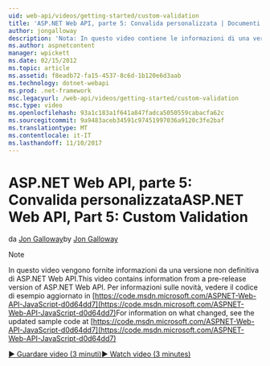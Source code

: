 ```yaml
---
uid: web-api/videos/getting-started/custom-validation
title: 'ASP.NET Web API, parte 5: Convalida personalizzata | Documenti Microsoft'
author: jongalloway
description: 'Nota: In questo video contiene le informazioni di una versione non definitiva di ASP.NET Web API'
ms.author: aspnetcontent
manager: wpickett
ms.date: 02/15/2012
ms.topic: article
ms.assetid: f8eadb72-fa15-4537-8c6d-1b120e6d3aab
ms.technology: dotnet-webapi
ms.prod: .net-framework
msc.legacyurl: /web-api/videos/getting-started/custom-validation
msc.type: video
ms.openlocfilehash: 93a1c183a1f641a847fadca5050559cabacfa62c
ms.sourcegitcommit: 9a9483aceb34591c97451997036a9120c3fe2baf
ms.translationtype: MT
ms.contentlocale: it-IT
ms.lasthandoff: 11/10/2017
---
```

<a name="aspnet-web-api-part-5-custom-validation"></a><span data-ttu-id="dfe92-103">ASP.NET Web API, parte 5: Convalida personalizzata</span><span class="sxs-lookup"><span data-stu-id="dfe92-103">ASP.NET Web API, Part 5: Custom Validation</span></span>
====================
<span data-ttu-id="dfe92-104">da [Jon Galloway](https://github.com/jongalloway)</span><span class="sxs-lookup"><span data-stu-id="dfe92-104">by [Jon Galloway](https://github.com/jongalloway)</span></span>

> [!NOTE]
> <span data-ttu-id="dfe92-105">In questo video vengono fornite informazioni da una versione non definitiva di ASP.NET Web API.</span><span class="sxs-lookup"><span data-stu-id="dfe92-105">This video contains information from a pre-release version of ASP.NET Web API.</span></span> <span data-ttu-id="dfe92-106">Per informazioni sulle novità, vedere il codice di esempio aggiornato in [https://code.msdn.microsoft.com/ASPNET-Web-API-JavaScript-d0d64dd7](https://code.msdn.microsoft.com/ASPNET-Web-API-JavaScript-d0d64dd7)</span><span class="sxs-lookup"><span data-stu-id="dfe92-106">For information on what changed, see the updated sample code at [https://code.msdn.microsoft.com/ASPNET-Web-API-JavaScript-d0d64dd7](https://code.msdn.microsoft.com/ASPNET-Web-API-JavaScript-d0d64dd7)</span></span>

[<span data-ttu-id="dfe92-107">&#9654; Guardare video (3 minuti)</span><span class="sxs-lookup"><span data-stu-id="dfe92-107">&#9654; Watch video (3 minutes)</span></span>](https://channel9.msdn.com/Blogs/ASP-NET-Site-Videos/custom-validation)
